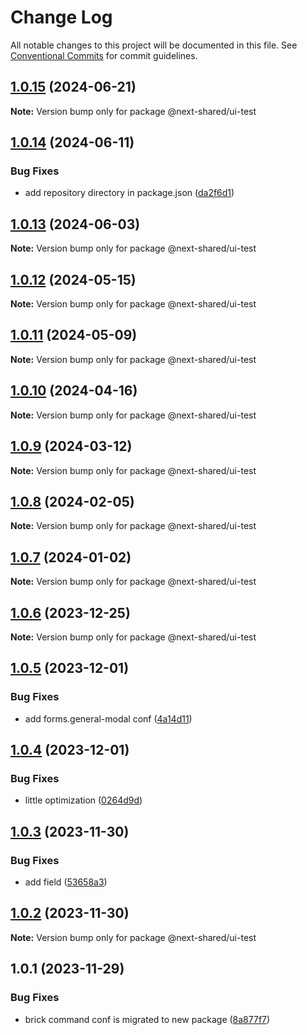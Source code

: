 # Change Log

All notable changes to this project will be documented in this file.
See [Conventional Commits](https://conventionalcommits.org) for commit guidelines.

## [1.0.15](https://github.com/easyops-cn/next-bricks/compare/@next-shared/ui-test@1.0.14...@next-shared/ui-test@1.0.15) (2024-06-21)

**Note:** Version bump only for package @next-shared/ui-test





## [1.0.14](https://github.com/easyops-cn/next-bricks/compare/@next-shared/ui-test@1.0.13...@next-shared/ui-test@1.0.14) (2024-06-11)


### Bug Fixes

* add repository directory in package.json ([da2f6d1](https://github.com/easyops-cn/next-bricks/commit/da2f6d11bc112d4901adc4beb744e8f5b945c01d))





## [1.0.13](https://github.com/easyops-cn/next-bricks/compare/@next-shared/ui-test@1.0.12...@next-shared/ui-test@1.0.13) (2024-06-03)

**Note:** Version bump only for package @next-shared/ui-test





## [1.0.12](https://github.com/easyops-cn/next-bricks/compare/@next-shared/ui-test@1.0.11...@next-shared/ui-test@1.0.12) (2024-05-15)

**Note:** Version bump only for package @next-shared/ui-test





## [1.0.11](https://github.com/easyops-cn/next-bricks/compare/@next-shared/ui-test@1.0.10...@next-shared/ui-test@1.0.11) (2024-05-09)

**Note:** Version bump only for package @next-shared/ui-test





## [1.0.10](https://github.com/easyops-cn/next-bricks/compare/@next-shared/ui-test@1.0.9...@next-shared/ui-test@1.0.10) (2024-04-16)

**Note:** Version bump only for package @next-shared/ui-test





## [1.0.9](https://github.com/easyops-cn/next-bricks/compare/@next-shared/ui-test@1.0.8...@next-shared/ui-test@1.0.9) (2024-03-12)

**Note:** Version bump only for package @next-shared/ui-test





## [1.0.8](https://github.com/easyops-cn/next-bricks/compare/@next-shared/ui-test@1.0.7...@next-shared/ui-test@1.0.8) (2024-02-05)

**Note:** Version bump only for package @next-shared/ui-test





## [1.0.7](https://github.com/easyops-cn/next-bricks/compare/@next-shared/ui-test@1.0.6...@next-shared/ui-test@1.0.7) (2024-01-02)

**Note:** Version bump only for package @next-shared/ui-test





## [1.0.6](https://github.com/easyops-cn/next-bricks/compare/@next-shared/ui-test@1.0.5...@next-shared/ui-test@1.0.6) (2023-12-25)

**Note:** Version bump only for package @next-shared/ui-test





## [1.0.5](https://github.com/easyops-cn/next-bricks/compare/@next-shared/ui-test@1.0.4...@next-shared/ui-test@1.0.5) (2023-12-01)


### Bug Fixes

* add forms.general-modal conf ([4a14d11](https://github.com/easyops-cn/next-bricks/commit/4a14d117c3ac2fc9b1efb11f4ba8e13e97687623))





## [1.0.4](https://github.com/easyops-cn/next-bricks/compare/@next-shared/ui-test@1.0.3...@next-shared/ui-test@1.0.4) (2023-12-01)


### Bug Fixes

* little optimization ([0264d9d](https://github.com/easyops-cn/next-bricks/commit/0264d9d45845a13704daeb7774a592288ddd126e))





## [1.0.3](https://github.com/easyops-cn/next-bricks/compare/@next-shared/ui-test@1.0.2...@next-shared/ui-test@1.0.3) (2023-11-30)


### Bug Fixes

* add field ([53658a3](https://github.com/easyops-cn/next-bricks/commit/53658a39a24de8949b2a91ae63aeaab152b4864c))





## [1.0.2](https://github.com/easyops-cn/next-bricks/compare/@next-shared/ui-test@1.0.1...@next-shared/ui-test@1.0.2) (2023-11-30)

**Note:** Version bump only for package @next-shared/ui-test





## 1.0.1 (2023-11-29)


### Bug Fixes

* brick command conf is migrated to new package ([8a877f7](https://github.com/easyops-cn/next-bricks/commit/8a877f7efe1acfa4ef2e33d8867169f7dd6e6f8f))
